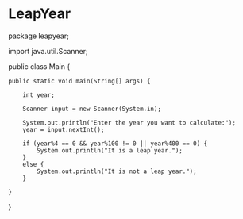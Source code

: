 # LeapYear

package leapyear;

import java.util.Scanner;

public class Main {

	public static void main(String[] args) {
		
		int year;
		
		Scanner input = new Scanner(System.in);
		
		System.out.println("Enter the year you want to calculate:");
        year = input.nextInt();
		
		if (year%4 == 0 && year%100 != 0 || year%400 == 0) {
			System.out.println("It is a leap year.");
		}
		else {
			System.out.println("It is not a leap year.");
		}

	}

}
